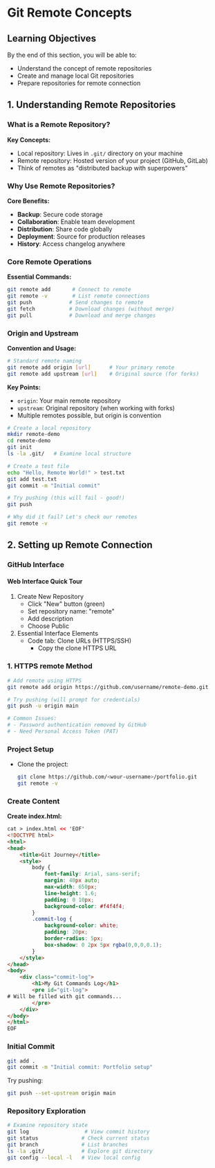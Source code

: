 # Git Remote Concepts
## Learning Objectives
By the end of this section, you will be able to:
- Understand the concept of remote repositories
- Create and manage local Git repositories
- Prepare repositories for remote connection

## 1. Understanding Remote Repositories

### What is a Remote Repository?

**Key Concepts:**
- Local repository: Lives in `.git/` directory on your machine
- Remote repository: Hosted version of your project (GitHub, GitLab)
- Think of remotes as "distributed backup with superpowers"

### Why Use Remote Repositories?

**Core Benefits:**
- **Backup**: Secure code storage
- **Collaboration**: Enable team development
- **Distribution**: Share code globally
- **Deployment**: Source for production releases
- **History**: Access changelog anywhere

### Core Remote Operations

**Essential Commands:**
```bash
git remote add       # Connect to remote
git remote -v        # List remote connections
git push            # Send changes to remote
git fetch           # Download changes (without merge)
git pull            # Download and merge changes
```

### Origin and Upstream

**Convention and Usage:**
```bash
# Standard remote naming
git remote add origin [url]      # Your primary remote
git remote add upstream [url]    # Original source (for forks)
```

**Key Points:**
- `origin`: Your main remote repository
- `upstream`: Original repository (when working with forks)
- Multiple remotes possible, but origin is convention

```bash
# Create a local repository
mkdir remote-demo
cd remote-demo
git init
ls -la .git/   # Examine local structure
```

```bash
# Create a test file
echo "Hello, Remote World!" > test.txt
git add test.txt
git commit -m "Initial commit"

# Try pushing (this will fail - good!)
git push

# Why did it fail? Let's check our remotes
git remote -v
```
## 2. Setting up Remote Connection

### GitHub Interface

#### Web Interface Quick Tour
1. Create New Repository
   - Click "New" button (green)
   - Set repository name: "remote"
   - Add description
   - Choose Public  
2. Essential Interface Elements
   - Code tab: Clone URLs (HTTPS/SSH)
     * Copy the clone HTTPS URL
   

### 1. HTTPS remote Method  
```bash
# Add remote using HTTPS
git remote add origin https://github.com/username/remote-demo.git

# Try pushing (will prompt for credentials)
git push -u origin main

# Common Issues:
# - Password authentication removed by GitHub
# - Need Personal Access Token (PAT)
``` 







### Project Setup
- Clone the project:
  ```bash
  git clone https://github.com/<wour-username>/portfolio.git
  git remote -v
  ```
### Create Content

**Create index.html:**
```html
cat > index.html << 'EOF'
<!DOCTYPE html>
<html>
<head>
    <title>Git Journey</title>
    <style>
        body { 
            font-family: Arial, sans-serif;
            margin: 40px auto;
            max-width: 650px;
            line-height: 1.6;
            padding: 0 10px;
            background-color: #f4f4f4;
        }
        .commit-log {
            background-color: white;
            padding: 20px;
            border-radius: 5px;
            box-shadow: 0 2px 5px rgba(0,0,0,0.1);
        }
    </style>
</head>
<body>
    <div class="commit-log">
        <h1>My Git Commands Log</h1>
        <pre id="git-log">
# Will be filled with git commands...
        </pre>
    </div>
</body>
</html>
EOF
```

### Initial Commit
```bash
git add .
git commit -m "Initial commit: Portfolio setup"
```
Try pushing:  
```bash
git push --set-upstream origin main
```

### Repository Exploration
```bash
# Examine repository state
git log                  # View commit history
git status              # Check current status
git branch              # List branches
ls -la .git/            # Explore git directory
git config --local -l   # View local config
```
